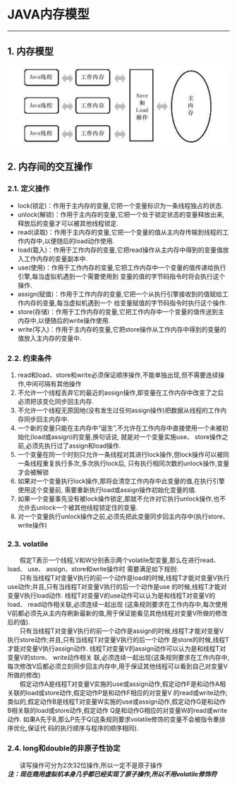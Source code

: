 #                                                   JAVA内存模型
----
## 1. 内存模型
 ![内存模型](https://raw.githubusercontent.com/Crab2died/jdepth/master/src/main/java/com/github/jvm/concurrent/java%E5%86%85%E5%AD%98%E6%A8%A1%E5%9E%8B.png)

## 2. 内存间的交互操作
### 2.1. 定义操作
   * lock(锁定)：作用于主内存的变量,它把一个变量标识为一条线程独占的状态.
   * unlock(解锁)：作用于主内存的变量,它把一个处于锁定状态的变量释放出来,释放后的变量才可以被其他线程锁定.
   * read(读取)：作用于主内存的变量,它把一个变量的值从主内存传输到线程的工作内存中,以便随后的load动作使用.
   * load(载入)：作用于工作内存的变量,它把read操作从主内存中得到的变量值放入工作内存的变量副本中.
   * use(使用)：作用于工作内存的变量,它把工作内存中一个变量的值传递给执行引擎,每当虚拟机遇到一个需要使用到
     变量的值的字节码指令时将会执行这个操作.
   * assign(赋值)：作用于工作内存的变量,它把一个从执行引擎接收到的值赋给工作内存的变量,每当虚拟机遇到一个
     给变量赋值的字节码指令时执行这个操作.
   * store(存储)：作用于工作内存的变量,它把工作内存中一个变量的值传送到主内存中,以便随后的write操作使用.
   * write(写入)：作用于主内存的变量,它把store操作从工作内存中得到的变量的值放入主内存的变量中.
### 2.2. 约束条件
   1. read和load、store和write必须保证顺序操作,不能单独出现,但不需要连续操作,中间可隔有其他操作
   2. 不允许一个线程丢弃它的最近的assign操作,即变量在工作内存中改变了之后必须把该变化同步回主内存.
   3. 不允许一个线程无原因地(没有发生过任何assign操作)把数据从线程的工作内存同步回主内存中.
   4. 一个新的变量只能在主内存中“诞生”,不允许在工作内存中直接使用一个未被初始化(load或assign)的变量,换句话说,
      就是对一个变量实施use、 store操作之前,必须先执行过了assign和load操作.
   5. 一个变量在同一个时刻只允许一条线程对其进行lock操作,但lock操作可以被同一条线程重复执行多次,多次执行lock后,
      只有执行相同次数的unlock操作,变量才会被解锁
   6. 如果对一个变量执行lock操作,那将会清空工作内存中此变量的值,在执行引擎使用这个变量前,
      需要重新执行load或assign操作初始化变量的值.
   7. 如果一个变量事先没有被lock操作锁定,那就不允许对它执行unlock操作,也不允许去unlock一个被其他线程锁定住的变量.
   8. 对一个变量执行unlock操作之前,必须先把此变量同步回主内存中(执行store、 write操作)
### 2.3. volatile
   &emsp;&emsp;假定T表示一个线程,V和W分别表示两个volatile型变量,那么在进行read、 load、 use、 assign、store和write操作时
   需要满足如下规则:  
   &emsp;&emsp;只有当线程T对变量V执行的前一个动作是load的时候,线程T才能对变量V执行use动作;并且,只有当线程T对变量V执行的后一个动作是use
   的时候,线程T才能对变量V执行load动作. 线程T对变量V的use动作可以认为是和线程T对变量V的load、 read动作相关联,必须连续一起出现
   (这条规则要求在工作内存中,每次使用V前都必须先从主内存刷新最新的值,用于保证能看见其他线程对变量V所做的修改后的值).  
   &emsp;&emsp;只有当线程T对变量V执行的前一个动作是assign的时候,线程T才能对变量V执行store动作;并且,只有当线程T对变量V执行的后一个动作
   是store的时候,线程T才能对变量V执行assign动作. 线程T对变量V的assign动作可以认为是和线程T对变量V的store、 write动作相关
   联,必须连续一起出现(这条规则要求在工作内存中,每次修改V后都必须立刻同步回主内存中,用于保证其他线程可以看到自己对变量V所做的修改)  
   &emsp;&emsp;假定动作A是线程T对变量V实施的use或assign动作,假定动作F是和动作A相关联的load或store动作,假定动作P是和动作F相应的对变量V
   的read或write动作;类似的,假定动作B是线程T对变量W实施的use或assign动作,假定动作G是和动作B相关联的load或store动作,假定动作
   Q是和动作G相应的对变量W的read或write动作. 如果A先于B,那么P先于Q(这条规则要求volatile修饰的变量不会被指令重排序优化,保证代
   码的执行顺序与程序的顺序相同).
### 2.4. long和double的非原子性协定
  &emsp;&emsp;读写操作可分为2次32位操作,所以一定不是原子操作  
  **_注：现在商用虚拟机本身几乎都已经实现了原子操作,所以不用volatile修饰符_**